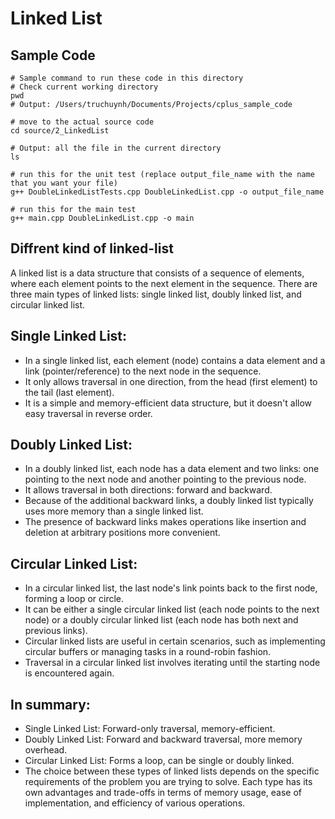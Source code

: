 # Linked List

## Sample Code
```
# Sample command to run these code in this directory
# Check current working directory
pwd         
# Output: /Users/truchuynh/Documents/Projects/cplus_sample_code

# move to the actual source code
cd source/2_LinkedList

# Output: all the file in the current directory
ls          
 
# run this for the unit test (replace output_file_name with the name that you want your file)
g++ DoubleLinkedListTests.cpp DoubleLinkedList.cpp -o output_file_name

# run this for the main test
g++ main.cpp DoubleLinkedList.cpp -o main

```
## Diffrent kind of linked-list

A linked list is a data structure that consists of a sequence of elements, where each element points to the next element in the sequence. There are three main types of linked lists: single linked list, doubly linked list, and circular linked list.

## Single Linked List:

- In a single linked list, each element (node) contains a data element and a link (pointer/reference) to the next node in the sequence.
- It only allows traversal in one direction, from the head (first element) to the tail (last element).
- It is a simple and memory-efficient data structure, but it doesn't allow easy traversal in reverse order.
## Doubly Linked List:

- In a doubly linked list, each node has a data element and two links: one pointing to the next node and another pointing to the previous node.
- It allows traversal in both directions: forward and backward.
- Because of the additional backward links, a doubly linked list typically uses more memory than a single linked list.
- The presence of backward links makes operations like insertion and deletion at arbitrary positions more convenient.
## Circular Linked List:

- In a circular linked list, the last node's link points back to the first node, forming a loop or circle.
- It can be either a single circular linked list (each node points to the next node) or a doubly circular linked list (each node has both next and previous links).
- Circular linked lists are useful in certain scenarios, such as implementing circular buffers or managing tasks in a round-robin fashion.
- Traversal in a circular linked list involves iterating until the starting node is encountered again.

## In summary:

- Single Linked List: Forward-only traversal, memory-efficient.
- Doubly Linked List: Forward and backward traversal, more memory overhead.
- Circular Linked List: Forms a loop, can be single or doubly linked.
- The choice between these types of linked lists depends on the specific requirements of the problem you are trying to solve. Each type has its own advantages and trade-offs in terms of memory usage, ease of implementation, and efficiency of various operations.





